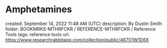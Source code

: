 # Amphetamines

created: September 14, 2022 11:48 AM (UTC)
description: By Dustin Smith
folder: BOOKMRKS-MTHRFCKR / REFERENCE-MTHRFCKR / Reference Tools
tags: reference tools
url: https://www.researchrabbitapp.com/collection/public/467O1W1D6X